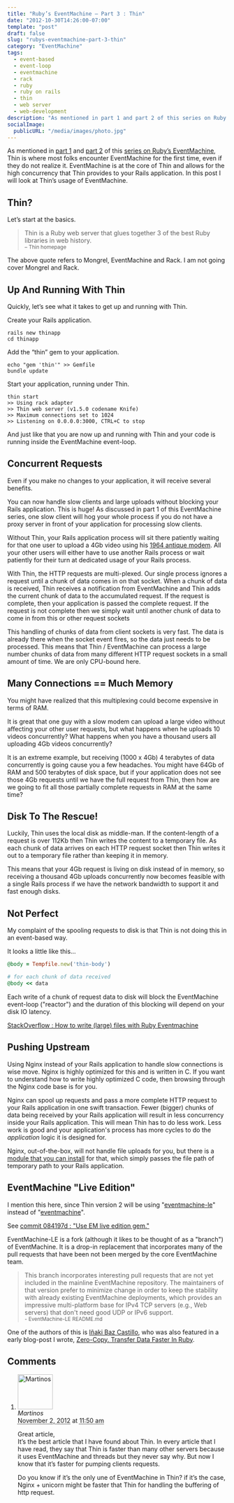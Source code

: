 ```yaml
---
title: "Ruby’s EventMachine – Part 3 : Thin"
date: "2012-10-30T14:26:00-07:00"
template: "post"
draft: false
slug: "rubys-eventmachine-part-3-thin"
category: "EventMachine"
tags:
  - event-based
  - event-loop
  - eventmachine
  - rack
  - ruby
  - ruby on rails
  - thin
  - web server
  - web-development
description: "As mentioned in part 1 and part 2 of this series on Ruby's EventMachine, Thin is where most folks encounter EventMachine for the first time, even if they do not realize it. EventMachine is at the core of Thin and allows for the high concurrency that Thin provides to your Rails application. In this post I will look at Thin's usage of EventMachine."
socialImage:
  publicURL: "/media/images/photo.jpg"
---
```

As mentioned in [part 1](/rubys-eventmachine-part-1-event-based-programming) and [part 2](/ruby-eventmachine-part-2-asynchronous-not-equal-faster) of this [series on Ruby’s EventMachine](/tag/eventmachine), Thin is where most folks encounter EventMachine for the first time, even if they do not realize it. EventMachine is at the core of Thin and allows for the high concurrency that Thin provides to your Rails application. In this post I will look at Thin’s usage of EventMachine.

## Thin?

Let’s start at the basics.

>  
> Thin is a Ruby web server that glues together 3 of the best Ruby libraries in web history.  
> <small> – Thin homepage</small>
> 

The above quote refers to Mongrel, EventMachine and Rack. I am not going cover Mongrel and Rack.

## Up And Running With Thin

Quickly, let’s see what it takes to get up and running with Thin.

Create your Rails application.

```
rails new thinapp
cd thinapp
```

Add the “thin” gem to your application.

```
echo "gem 'thin'" >> Gemfile
bundle update
```

Start your application, running under Thin.

```
thin start
>> Using rack adapter
>> Thin web server (v1.5.0 codename Knife)
>> Maximum connections set to 1024
>> Listening on 0.0.0.0:3000, CTRL+C to stop
```

And just like that you are now up and running with Thin and your code is running inside the EventMachine event-loop.

## Concurrent Requests

Even if you make no changes to your application, it will receive several benefits.

You can now handle slow clients and large uploads without blocking your Rails application. This is huge! As discussed in part 1 of this EventMachine series, one slow client will hog your whole process if you do not have a proxy server in front of your application for processing slow clients.

Without Thin, your Rails application process will sit there patiently waiting for that one user to upload a 4Gb video using his [1964 antique modem](https://www.youtube.com/watch?v=X9dpXHnJXaE). All your other users will either have to use another Rails process or wait patiently for their turn at dedicated usage of your Rails process.

With Thin, the HTTP requests are multi-plexed. Our single process ignores a request until a chunk of data comes in on that socket. When a chunk of data is received, Thin receives a notification from EventMachine and Thin adds the current chunk of data to the accumulated request. If the request is complete, then your application is passed the complete request. If the request is not complete then we simply wait until another chunk of data to come in from this or other request sockets

This handling of chunks of data from client sockets is very fast. The data is already there when the socket event fires, so the data just needs to be processed. This means that Thin / EventMachine can process a large number chunks of data from many different HTTP request sockets in a small amount of time. We are only CPU-bound here.

## Many Connections == Much Memory

You might have realized that this multiplexing could become expensive in terms of RAM.

It is great that one guy with a slow modem can upload a large video without affecting your other user requests, but what happens when he uploads 10 videos concurrently? What happens when you have a thousand users all uploading 4Gb videos concurrently?

It is an extreme example, but receiving (1000 x 4Gb) 4 terabytes of data concurrently is going cause you a few headaches. You might have 64Gb of RAM and 500 terabytes of disk space, but if your application does not see those 4Gb requests until we have the full request from Thin, then how are we going to fit all those partially complete requests in RAM at the same time?

## Disk To The Rescue!

Luckily, Thin uses the local disk as middle-man. If the content-length of a request is over 112Kb then Thin writes the content to a temporary file. As each chunk of data arrives on each HTTP request socket then Thin writes it out to a temporary file rather than keeping it in memory.

This means that your 4Gb request is living on disk instead of in memory, so receiving a thousand 4Gb uploads concurrently now becomes feasible with a single Rails process if we have the network bandwidth to support it and fast enough disks.

## Not Perfect

My complaint of the spooling requests to disk is that Thin is not doing this in an event-based way.

It looks a little like this…

```ruby
@body = Tempfile.new('thin-body')
```

```ruby
# for each chunk of data received
@body << data

```

Each write of a chunk of request data to disk will block the EventMachine event-loop ("reactor") and the duration of this blocking will depend on your disk IO latency.

[StackOverflow : How to write (large) files with Ruby Eventmachine](https://stackoverflow.com/questions/4645761/how-to-write-large-files-with-ruby-eventmachine)

## Pushing Upstream

Using Nginx instead of your Rails application to handle slow connections is wise move. Nginx is highly optimized for this and is written in C. If you want to understand how to write highly optimized C code, then browsing through the Nginx code base is for you.

Nginx can spool up requests and pass a more complete HTTP request to your Rails application in one swift transaction. Fewer (bigger) chunks of data being received by your Rails application will result in less concurrency inside your Rails application. This will mean Thin has to do less work. Less work is good and your application's process has more cycles to do the _application_ logic it is designed for.

Nginx, out-of-the-box, will not handle file uploads for you, but there is a [module that you can install](https://www.grid.net.ru/nginx/upload.en.html) for that, which simply passes the file path of temporary path to your Rails application.

## EventMachine "Live Edition"

I mention this here, since Thin version 2 will be using "[eventmachine-le](https://github.com/ibc/EventMachine-LE)" instead of "[eventmachine](https://github.com/eventmachine/eventmachine)".

See [commit 084197d : "Use EM live edition gem."](https://github.com/macournoyer/thin/commit/084197daa0fa7b3d0662679fe4d65c4f6273ecd5)

EventMachine-LE is a fork (although it likes to be thought of as a "branch") of EventMachine. It is a drop-in replacement that incorporates many of the pull requests that have been not been merged by the core EventMachine team.

>  
> This branch incorporates interesting pull requests that are not yet included in the mainline EventMachine repository. The maintainers of that version prefer to minimize change in order to keep the stability with already existing EventMachine deployments, which provides an impressive multi-platform base for IPv4 TCP servers (e.g., Web servers) that don't need good UDP or IPv6 support.  
> <small> - EventMachine-LE README.md</small>
> 

One of the authors of this is [Iñaki Baz Castillo](https://github.com/ibc), who was also featured in a early blog-post I wrote, [Zero-Copy. Transfer Data Faster In Ruby](/zero-copy-transfer-data-faster-in-ruby).

## Comments

<div id="comments">
  <ol class="comment-list">
    <li id="comment-24689" class="comment even thread-even depth-1 comment reader">
      <img alt="Martinos" src="https://0.gravatar.com/avatar/ed77c0d1c8da409c4f69f67f934ff0bb?s=80&amp;d=https%3A%2F%2F0.gravatar.com%2Favatar%2Fad516503a11cd5ca435acc9bb6523536%3Fs%3D80&amp;r=PG" class="avatar avatar-80 photo" height="80" width="80" />
      <div class="comment-meta comment-meta-data">
        <div class="comment-author vcard">
          <cite class="fn">Martinos</cite>
        </div>
        <!-- .comment-author .vcard -->
        <abbr class="comment-date" title="Friday, November 2nd, 2012, 11:50 am">November 2, 2012</abbr> at <abbr class="comment-time" title="Friday, November 2nd, 2012, 11:50 am">11:50 am</abbr>
      </div>
      <div class="comment-text">
        <p>Great article,<br />
It’s the best article that I have found about Thin. In every article that I have read, they say that Thin is faster than many other servers because it uses EventMachine and threads but they never say why. But now I know that it’s faster for pumping clients requests.</p>
        <p>Do you know if it’s the only une of EventMachine in Thin? if it’s the case, Nginx + unicorn might be faster that Thin for handling the buffering of http request.</p>
      </div>
      <!-- .comment-text -->
    </li>
    <!-- .comment -->
  </ol>
  <!-- .comment-list -->
</div>

